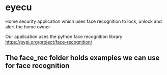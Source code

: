 # eyecu
Home security application which uses face recognition to lock, unlock and alert the home owner

Our application uses the python face recognition library https://pypi.org/project/face-recognition/

## The face_rec folder holds examples we can use for face recognition


